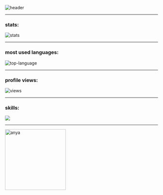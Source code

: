 
<img align="center" alt="header" src="https://readme-typing-svg.demolab.com?font=sans-serif&pause=1000&color=F70F00&vCenter=true&width=435&lines=MERN+Stack+Engineer" />

---

### stats:
<img align="center" alt="stats" src="http://github-readme-streak-stats.herokuapp.com?user=lenard-dumalagan&theme=blood-dark&hide_border=true" />

---

### most used languages:
<img align="center" alt="top-language" src="https://github-readme-stats.vercel.app/api/top-langs/?username=lenard-dumalagan&layout=compact" />

---

### profile views:
<img align="center" alt="views" src="https://komarev.com/ghpvc/?username=lenard-dumalagan&color=red&style=flat-square" />

---

### skills: 
<p align="left">
   <img src="https://skillicons.dev/icons?i=mongodb,express,react,nodejs,ts,git" />
</p>

---

<img align="center" alt="anya" height="200" src="https://user-images.githubusercontent.com/93557986/190307489-7e958078-010a-4614-9608-cd96bca03add.gif" />
